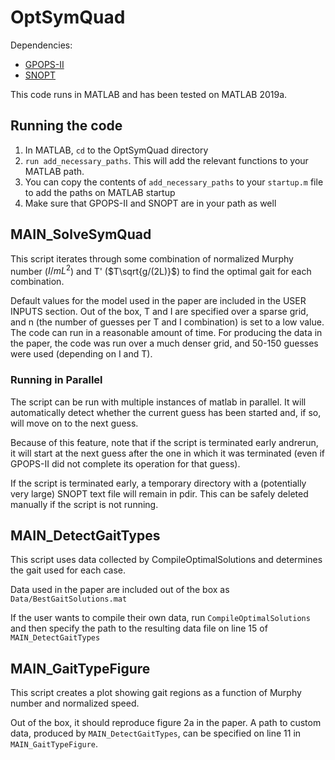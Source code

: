 # OptSymQuad

Dependencies:

* [GPOPS-II](http://www.gpops2.com/)
* [SNOPT](https://ampl.com/products/solvers/solvers-we-sell/snopt/)

This code runs in MATLAB and has been tested on MATLAB 2019a.

## Running the code

1. In MATLAB, `cd` to the OptSymQuad directory
2. `run add_necessary_paths`. This will add the relevant functions to your MATLAB path.
3. You can copy the contents of `add_necessary_paths` to your `startup.m` file to add the paths on MATLAB startup
4. Make sure that GPOPS-II and SNOPT are in your path as well

## MAIN_SolveSymQuad

This script iterates through some combination of normalized Murphy number ($I/mL^2$) and T' ($T\sqrt{g/(2L)}$) to find the optimal gait for each combination.

Default values for the model used in the paper are included
in the USER INPUTS section. Out of the box, T and I are specified over a sparse grid, and n (the number of guesses per T and I combination) is set to a low value. The code can run in a reasonable amount of time. For producing the data in the paper, the code was run over a much denser grid, and 50-150 guesses were used (depending on I and T).

### Running in Parallel
The script can be run with multiple instances of matlab in parallel. It will automatically detect whether the current guess has been started and, if so, will move on to the next guess.

Because of this feature, note that if the script is terminated early andrerun, it will start at the next guess after the one in which it was terminated (even if GPOPS-II did not complete its operation for that guess).

If the script is terminated early, a temporary directory with a (potentially very large) SNOPT text file will remain in pdir. This can be safely deleted manually if the script is not running.

## MAIN_DetectGaitTypes

This script uses data collected by CompileOptimalSolutions and determines the gait used for each case.

Data used in the paper are included out of the box as 
`Data/BestGaitSolutions.mat`

If the user wants to compile their own data, run `CompileOptimalSolutions` and then specify the path to the resulting data file on line 15 of `MAIN_DetectGaitTypes`

## MAIN_GaitTypeFigure

This script creates a plot showing gait regions as a function of Murphy number and normalized speed.

Out of the box, it should reproduce figure 2a in the paper. A path to custom data, produced by `MAIN_DetectGaitTypes`, can be specified on line 11 in `MAIN_GaitTypeFigure`.


